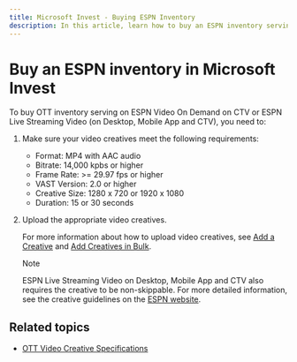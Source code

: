 ```yaml
---
title: Microsoft Invest - Buying ESPN Inventory
description: In this article, learn how to buy an ESPN inventory serving OTT inventory serving On Demand on CTV or ESPN Live Streaming Video.
---
```


# Buy an ESPN inventory in Microsoft Invest

To buy OTT inventory serving on ESPN Video On Demand on CTV or ESPN Live Streaming Video (on Desktop, Mobile App and CTV), you need to:

1. Make sure your video creatives meet the following requirements:
    - Format: MP4 with AAC audio
    - Bitrate: 14,000 kpbs or higher
    - Frame Rate: \>= 29.97 fps or higher
    - VAST Version: 2.0 or higher
    - Creative Size: 1280 x 720 or 1920 x 1080
    - Duration: 15 or 30 seconds

1. Upload the appropriate video creatives.

    For more information about how to upload video creatives, see [Add a Creative](add-a-creative.md) and [Add Creatives in Bulk](add-creatives-in-bulk.md).

    > [!NOTE]
    > ESPN Live Streaming Video on Desktop, Mobile App and CTV also requires the creative to be non-skippable. For more detailed information, see the creative guidelines on the [ESPN website](http://www.espn.com/adspecs/US/espn/index.html).

## Related topics

- [OTT Video Creative Specifications](ott-video-creative-specifications.md)
